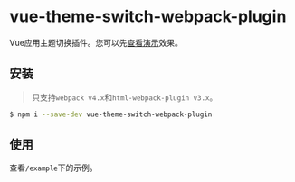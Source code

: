 # vue-theme-switch-webpack-plugin

Vue应用主题切换插件。您可以先[查看演示](https://spikef.github.io/vue-theme-switch-webpack-plugin/index.html)效果。

## 安装

> 只支持`webpack v4.x`和`html-webpack-plugin v3.x`。

```bash
$ npm i --save-dev vue-theme-switch-webpack-plugin
```

## 使用

查看`/example`下的示例。
